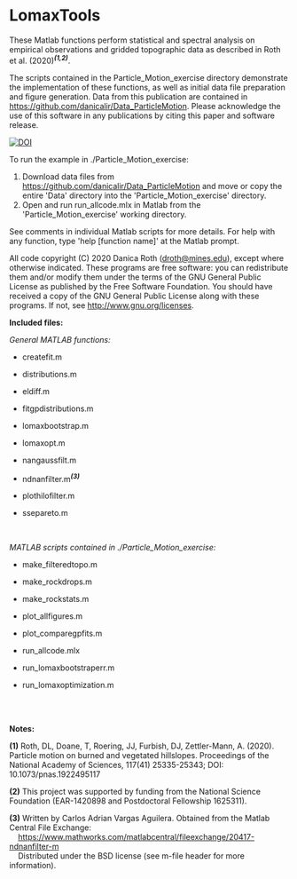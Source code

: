 # LomaxTools

These Matlab functions perform statistical and spectral analysis on empirical observations and gridded topographic data as described in Roth et al. (2020)<sup><b><i>(1,2)</i></b></sup>. 

The scripts contained in the Particle_Motion_exercise directory demonstrate the implementation of these functions, as well as initial data file preparation and figure generation. Data from this publication are contained in https://github.com/danicalir/Data_ParticleMotion. Please acknowledge the use of this software in any publications by citing this paper and software release.

[![DOI](https://zenodo.org/badge/281159851.svg)](https://zenodo.org/badge/latestdoi/281159851)



To run the example in ./Particle_Motion_exercise:
1) Download data files from https://github.com/danicalir/Data_ParticleMotion and move or copy the entire 'Data' directory into the 'Particle_Motion_exercise' directory.
2) Open and run run_allcode.mlx in Matlab from the 'Particle_Motion_exercise' working directory.

See comments in individual Matlab scripts for more details. For help with any function, type 'help [function name]' at the Matlab prompt.

All code copyright (C) 2020 Danica Roth (droth@mines.edu), except where otherwise indicated. These programs are free software: you can redistribute them and/or modify them under the terms of the GNU General Public License as published by the Free Software Foundation. You should have received a copy of the GNU General Public License along with these programs. If not, see http://www.gnu.org/licenses.


<b>Included files:</b>

<i>General MATLAB functions:</i>

- createfit.m

- distributions.m

- eldiff.m

- fitgpdistributions.m

- lomaxbootstrap.m 

- lomaxopt.m

- nangaussfilt.m

- ndnanfilter.m<sup><b><i>(3)</i></b></sup>

- plothilofilter.m

- ssepareto.m


<br>


<i>MATLAB scripts contained in ./Particle_Motion_exercise:</i>

- make_filteredtopo.m

- make_rockdrops.m

- make_rockstats.m

- plot_allfigures.m

- plot_comparegpfits.m

- run_allcode.mlx
  
- run_lomaxbootstraperr.m
  
- run_lomaxoptimization.m


<br>
<br>

<b>Notes:</b>

<b>(1)</b> Roth, DL, Doane, T, Roering, JJ, Furbish, DJ, Zettler-Mann, A. (2020). Particle motion on burned and vegetated hillslopes. Proceedings of the National Academy of Sciences, 117(41) 25335-25343; DOI: 10.1073/pnas.1922495117


<b>(2)</b> This project was supported by funding from the National Science Foundation (EAR-1420898 and Postdoctoral Fellowship 1625311).

<b>(3)</b> Written by Carlos Adrian Vargas Aguilera. Obtained from the Matlab Central File Exchange:
<br>
&nbsp;&nbsp;&nbsp;&nbsp;https://www.mathworks.com/matlabcentral/fileexchange/20417-ndnanfilter-m
<br>
&nbsp;&nbsp;&nbsp;&nbsp;Distributed under the BSD license (see m-file header for more information).
